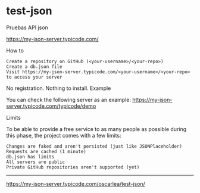 # test-json
Pruebas API json


https://my-json-server.typicode.com/

How to

    Create a repository on GitHub (<your-username>/<your-repo>)
    Create a db.json file
    Visit https://my-json-server.typicode.com/<your-username>/<your-repo> to access your server

No registration. Nothing to install.
Example

You can check the following server as an example:
https://my-json-server.typicode.com/typicode/demo

Limits

To be able to provide a free service to as many people as possible during this phase, the project comes with a few limits:

    Changes are faked and aren't persisted (just like JSONPlaceholder)
    Requests are cached (1 minute)
    db.json has limits
    All servers are public
    Private GitHub repositories aren't supported (yet)
    
-------------------------------------------------------------------------------------------------

https://my-json-server.typicode.com/oscarlea/test-json/
